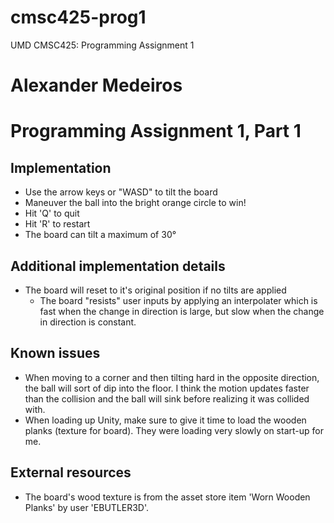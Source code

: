 # cmsc425-prog1
UMD CMSC425: Programming Assignment 1

# Alexander Medeiros
# Programming Assignment 1, Part 1

## Implementation

* Use the arrow keys or "WASD" to tilt the board
* Maneuver the ball into the bright orange circle to win!
* Hit 'Q' to quit
* Hit 'R' to restart
* The board can tilt a maximum of 30°

## Additional implementation details

* The board will reset to it's original position if no tilts are applied
    * The board "resists" user inputs by applying an interpolater which is fast when the change in direction is large, but slow when the change in direction is constant.
	
## Known issues

* When moving to a corner and then tilting hard in the opposite direction, the ball will sort of dip into the floor. I think the motion updates faster than the collision and the ball will sink before realizing it was collided with.
* When loading up Unity, make sure to give it time to load the wooden planks (texture for board). They were loading very slowly on start-up for me.

## External resources

* The board's wood texture is from the asset store item 'Worn Wooden Planks' by user 'EBUTLER3D'.